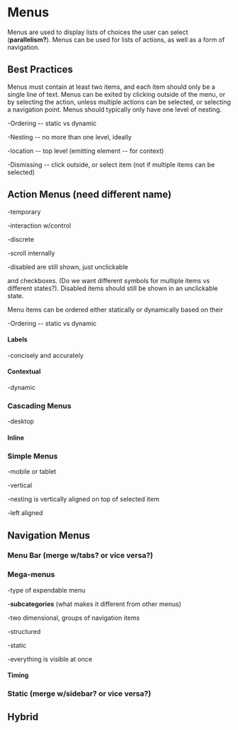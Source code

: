 # Menus

Menus are used to display lists of choices the user can select \(**parallelism?**\). Menus can be used for lists of actions, as well as a form of navigation.

## Best Practices

Menus must contain at least two items, and each item should only be a single line of text. Menus can be exited by clicking outside of the menu, or by selecting the action, unless multiple actions can be selected, or selecting a navigation point. Menus should typically only have one level of nesting. 

-Ordering -- static vs dynamic

-Nesting -- no more than one level, ideally

-location -- top level \(emitting element -- for context\)

-Dismissing -- click outside, or select item \(not if multiple items can be selected\)

## Action Menus \(need different name\)

-temporary

-interaction w/control

-discrete

-scroll internally

-disabled are still shown, just unclickable

and checkboxes. \(Do we want different symbols for multiple items vs different states?\). Disabled items should still be shown in an unclickable state.



Menu items can be ordered either statically or dynamically based on their 

-Ordering -- static vs dynamic

#### Labels

-concisely and accurately

#### Contextual

-dynamic

### Cascading Menus

-desktop

#### Inline

### Simple Menus

-mobile or tablet

-vertical

-nesting is vertically aligned on top of selected item

-left aligned

## Navigation Menus

### Menu Bar \(merge w/tabs? or vice versa?\)

### Mega-menus

-type of expendable menu

-**subcategories** \(what makes it different from other menus\)

-two dimensional, groups of navigation items

-structured

-static

-everything is visible at once

#### Timing

### Static \(merge w/sidebar? or vice versa?\)

## Hybrid



